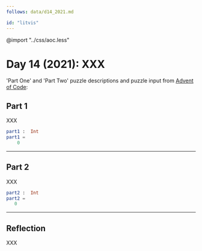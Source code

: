 ```yaml
---
follows: data/d14_2021.md

id: "litvis"
---
```


@import "../css/aoc.less"

# Day 14 (2021): XXX

'Part One' and 'Part Two' puzzle descriptions and puzzle input from [Advent of Code](https://adventofcode.com/2021/day/14):

## Part 1

XXX

```elm {l r}
part1 :  Int
part1 =
    0
```

---

## Part 2

XXX

```elm {l r}
part2 :  Int
part2 =
   0
```

---

## Reflection

XXX
